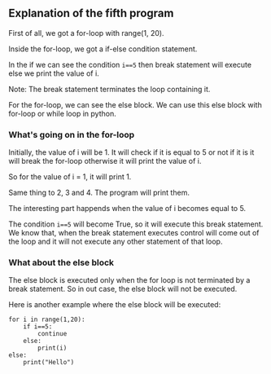 ## Explanation of the fifth program

First of all, we got a for-loop with range(1, 20).

Inside the for-loop, we got a if-else condition statement. 

In the if we can see the condition `i==5` then break statement will execute else we print the value of i.

Note: The break statement terminates the loop containing it.

For the for-loop, we can see the else block. We can use this else block with for-loop or while loop in python.

### What's going on in the for-loop
Initially, the value of i will be 1. It will check if it is equal to 5 or not if it is it will break the for-loop otherwise it will print the value of i.

So for the value of i = 1, it will print 1.

Same thing to 2, 3 and 4. The program will print them.

The interesting part happends when the value of i becomes equal to 5.

The condition `i==5` will become True, so it will execute this break statement. We know that, when the break statement executes control will come out of the loop and it will not execute any other statement of that loop.

### What about the else block
The else block is executed only when the for loop is not terminated by a break statement. So in out case, the else block will not be executed.

Here is another example where the else block will be executed:
```
for i in range(1,20):
    if i==5:
        continue
    else: 
        print(i)
else:
    print("Hello")
```